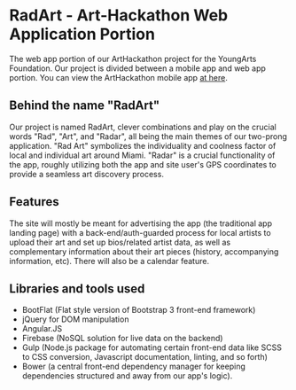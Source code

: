 # RadArt - Art-Hackathon Web Application Portion
The web app portion of our ArtHackathon project for the YoungArts Foundation. Our project is divided between a mobile app and web app portion. You can view the ArtHackathon mobile app [at here](https://github.com/alastairparagas/ArtHackathon-App).

## Behind the name "RadArt"
Our project is named RadArt, clever combinations and play on the crucial words "Rad", "Art", and "Radar", all being the main themes of our two-prong application. "Rad Art" symbolizes the individuality and coolness factor of local and individual art around Miami. "Radar" is a crucial functionality of the app, roughly utilizing both the app and site user's GPS coordinates to provide a seamless art discovery process.

## Features
The site will mostly be meant for advertising the app (the traditional app landing page) with a back-end/auth-guarded process for local artists to upload their art and set up bios/related artist data, as well as complementary information about their art pieces (history, accompanying information, etc). There will also be a calendar feature.

## Libraries and tools used
* BootFlat (Flat style version of Bootstrap 3 front-end framework)
* jQuery for DOM manipulation
* Angular.JS
* Firebase (NoSQL solution for live data on the backend)
* Gulp (Node.js package for automating certain front-end data like SCSS to CSS conversion, Javascript documentation, linting, and so forth)
* Bower (a central front-end dependency manager for keeping dependencies structured and away from our app's logic).